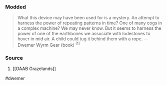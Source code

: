 ### Modded
> What this device may have been used for is a mystery. An attempt to harness the power of repeating patterns in time? One of many cogs in a complex machine? We may never know. But it seems to harness the power of one of the earthbones we associate with lodestones to hover in mid air. A child could tug it behind them with a rope.
> -- Dwemer Wyrm Gear (book) <sup>[1]</sup>
### Source
1. [[OAAB Grazelands]]

#dwemer